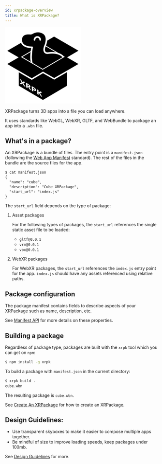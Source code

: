 ```yaml
---
id: xrpackage-overview
title: What is XRPackage?
---
```


<img src="/img/xrpk-logo.png" width="250px" height="250px" />

XRPackage turns 3D apps into a file you can load anywhere.

It uses standards like WebGL, WebXR, GLTF, and WebBundle to package an app into a `.wbn` file.

## What's in a package?

An XRPackage is a bundle of files. The entry point is a `manifest.json` (following the <a href="https://developer.mozilla.org/en-US/docs/Web/Manifest" target="_blank" rel="noopener noreferrer">Web App Manifest</a> standard). The rest of the files in the bundle are the source files for the app.

```
$ cat manifest.json
{
  "name": "cube",
  "description": "Cube XRPackage",
  "start_url": "index.js"
}
```

The `start_url` field depends on the type of package:

1. Asset packages

   For the following types of packages, the `start_url` references the single static asset file to be loaded:

   - `gltf@0.0.1`
   - `vrm@0.0.1`
   - `vox@0.0.1`

2) WebXR packages

   For WebXR packages, the `start_url` references the `index.js` entry point for the app. `index.js` should have any assets referenced using relative paths.

## Package configuration

The package manifest contains fields to describe aspects of your XRPackage such as name, description, etc.

See [Manifest API](./manifest-api.md) for more details on these properties.

## Building a package

Regardless of package type, packages are built with the `xrpk` tool which you can get on `npm`:

```bash
$ npm install -g xrpk
```

To build a package with `manifest.json` in the current directory:

```bash
$ xrpk build .
cube.wbn
```

The resulting package is `cube.wbn`.

See [Create An XRPackage](./creating-an-xrpk.md) for how to create an XRPackage.

## Design Guidelines:

- Use transparent skyboxes to make it easier to compose multiple apps together.
- Be mindful of size to improve loading speeds, keep packages under 100mb.

See [Design Guidelines](./xrpackage-design-guidelines.md) for more.
